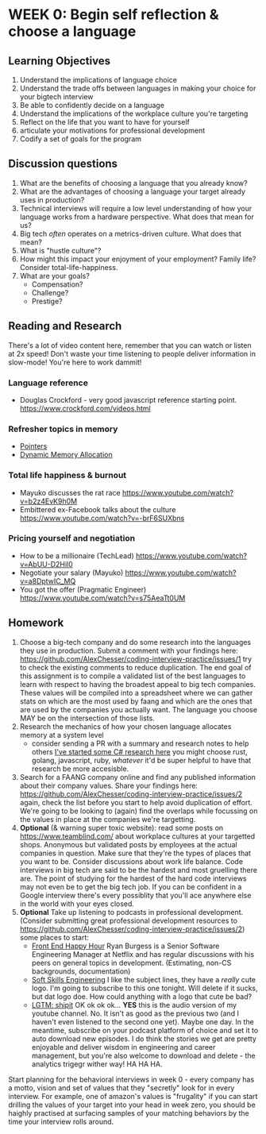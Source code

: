 # WEEK 0: Begin self reflection & choose a language

## Learning Objectives

1. Understand the implications of language choice
2. Understand the trade offs between languages in making your choice for your bigtech interview
3. Be able to confidently decide on a language
4. Understand the implications of the workplace culture you're targeting
5. Reflect on the life that you want to have for yourself
6. articulate your motivations for professional development
7. Codify a set of goals for the program

## Discussion questions

1. What are the benefits of choosing a language that you already know?
2. What are the advantages of choosing a language your target already uses in production?
3. Technical interviews will require a low level understanding of how your language works from a hardware perspective. What does that mean for us?
4. Big tech *often* operates on a metrics-driven culture. What does that mean?
5. What is "hustle culture"?
6. How might this impact your enjoyment of your employment? Family life? Consider total-life-happiness.
7. What are your goals?
    * Compensation?
    * Challenge?
    * Prestige?

## Reading and Research

There's a lot of video content here, remember that you can watch or listen at 2x speed! Don't waste your time listening to people deliver information in slow-mode! You're here to work dammit!

### Language reference

* Douglas Crockford - very good javascript reference starting point. https://www.crockford.com/videos.html

### Refresher topics in memory

* [Pointers](https://www.youtube.com/watch?v=XISnO2YhnsY)
* [Dynamic Memory Allocation](https://www.youtube.com/watch?v=9uhSYDY4sxA)

### Total life happiness & burnout

* Mayuko discusses the rat race <https://www.youtube.com/watch?v=b2z4EvK9h0M>
* Embittered ex-Facebook talks about the culture <https://www.youtube.com/watch?v=-brF6SUXbns>

### Pricing yourself and negotiation

* How to be a millionaire (TechLead) <https://www.youtube.com/watch?v=AbUU-D2Hil0>
* Negotiate your salary (Mayuko) <https://www.youtube.com/watch?v=a8DptwIC_MQ>
* You got the offer (Pragmatic Engineer) <https://www.youtube.com/watch?v=s75AeaTt0UM>

## Homework

1. Choose a big-tech company and do some research into the languages they use in production. Submit a comment with your findings here: https://github.com/AlexChesser/coding-interview-practice/issues/1 try to check the existing comments to reduce duplication. The end goal of this assignment is to compile a validated list of the best languages to learn with respect to having the broadest appeal to big tech companies. These values will be compiled into a spreadsheet where we can gather stats on which are the most used by faang and which are the ones that are used by the companies you actually want.  The language you choose MAY be on the intersection of those lists.
2. Research the mechanics of how your chosen language allocates memory at a system level
    * consider sending a PR with a summary and research notes to help others [I've started some C# research here](memory-management.md) you might choose rust, golang, javascript, ruby, *whatever* it'd be super helpful to have that research be more accesisble.
3. Search for a FAANG company online and find any published information about their company values. Share your findings here: <https://github.com/AlexChesser/coding-interview-practice/issues/2> again, check the list before you start to help avoid duplication of effort.  We're going to be looking to (again) find the overlaps while focussing on the values in place at the companies we're targetting.
4. **Optional** (& warning super toxic website): read some posts on <https://www.teamblind.com/> about workplace cultures at your targetted shops. Anonymous but validated posts by employees at the actual companies in question. Make sure that they're the types of places that you want to be. Consider discussions about work life balance. Code interviews in big tech are said to be the hardest and most gruelling there are. The point of studying for the hardest of the hard code interviews may not even be to get the big tech job. If you can be confident in a Google interview there's every possiblity that you'll ace anywhere else in the world with your eyes closed.
5. **Optional** Take up listening to podcasts in professional development. (Consider submitting great professional development resources to <https://github.com/AlexChesser/coding-interview-practice/issues/2>) some places to start:  
    * [Front End Happy Hour](https://frontendhappyhour.com/) Ryan Burgess is a Senior Software Engineering Manager at Netflix and has regular discussions with his peers on general topics in development. (Estimating, non-CS backgrounds, documentation)
    * [Soft Skills Engineering](https://softskills.audio/) I like the subject lines, they have a *really* cute logo. I'm going to subscribe to this one tonight. Will delete if it sucks, but dat logo doe. How could anything with a logo that cute be bad? 
    * [LGTM: shipit](https://anchor.fm/lgtm-shipit) OK ok ok ok... **YES** this is the audio version of my youtube channel. No. It isn't as good as the previous two (and I haven't even listened to the second one yet). Maybe one day. In the meantime, subscribe on your podcast platform of choice and set it to auto download new episodes. I do think the stories we get are pretty enjoyable and deliver wisdom in engineering and career management, but you're also welcome to download and delete - the analytics trigegr wither way! HA HA HA.

Start planning for the behavioral interviews in week 0 - every company has a motto, vision and set of values that they "secretly" look for in every interview. For example, one of amazon's values is "frugality" if you can start drilling the values of your target into your head in week zero, you should be haighly practised at surfacing samples of your matching behaviors by the time your interview rolls around.
